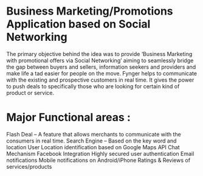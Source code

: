 # Business Marketing/Promotions Application based on Social Networking

The primary objective behind the idea was to provide ‘Business Marketing with promotional offers via Social Networking’ aiming to seamlessly bridge the gap between buyers and sellers, information seekers and providers and make life a tad easier for people on the move. Fynger helps to communicate with the existing and prospective customers in real time. It gives the power to push deals to specifically those who are looking for certain kind of product or service.


# Major Functional areas : 
Flash Deal – A feature that allows merchants to communicate with the consumers in real time.
Search Engine – Based on the key word and location
User Location identification based on Google Maps API
Chat Mechanism
Facebook Integration
Highly secured user authentication
Email notifications
Mobile notifications on Android/iPhone
Ratings & Reviews of services/products
